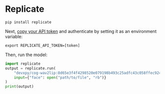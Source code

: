 # Replicate

```shell
pip install replicate
```

Next, [copy your API token](https://replicate.com/account) and authenticate by setting it as an environment variable:

```console
export REPLICATE_API_TOKEN=[token]
```

Then, run the model:

```python
import replicate
output = replicate.run(
    "devxpy/cog-wav2lip:8d65e3f4f4298520e079198b493c25adfc43c058ffec924f2aefc8010ed25eef",
    input={"face": open("path/to/file", "rb")}
)
print(output)
```